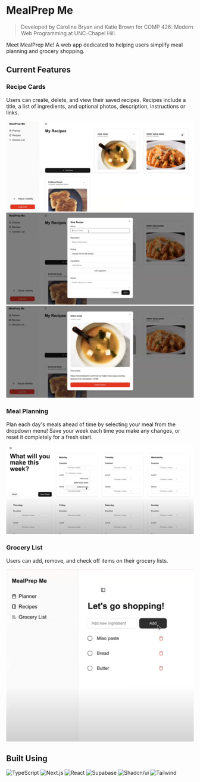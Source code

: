# MealPrep Me

> Developed by Caroline Bryan and Katie Brown for COMP 426: Modern Web Programming at UNC-Chapel Hill.

Meet MealPrep Me! A web app dedicated to helping users simplify meal planning and grocery shopping.

## Current Features

### Recipe Cards

Users can create, delete, and view their saved recipes. Recipes include a title, a list of ingredients, and optional photos, description, instructions or links.

![Recipe page](images/recipes.png)
![New recipe](images/new-recipe.png)
![View recipe](images/recipe-card.png)


### Meal Planning

Plan each day's meals ahead of time by selecting your meal from the dropdown menu! Save your week each time you make any changes, or reset it completely for a fresh start.

![Meal planner](images/planner.png)


### Grocery List

Users can add, remove, and check off items on their grocery lists.

![Grocery List](images/groceries.png)

## Built Using

![TypeScript](https://img.shields.io/badge/-TypeScript-05122A?style=flat&logo=typescript)
![Next.js](https://img.shields.io/badge/-Next.js-05122A?style=flat&logo=nextdotjs)
![React](https://img.shields.io/badge/-React-05122A?style=flat&logo=react)
![Supabase](https://img.shields.io/badge/-Supabase-05122A?style=flat&logo=supabase)
![Shadcn/ui](https://img.shields.io/badge/-Shadcn_UI-05122A?style=flat&logo=shadcnui)
![Tailwind](https://img.shields.io/badge/-Tailwind-05122A?style=flat&logo=tailwindcss)
